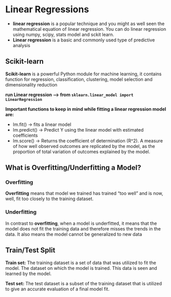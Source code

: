 # Linear Regressions

- **linear regression** is a popular technique and you might as well seen the mathematical equation of linear regression.  You can do linear regression using numpy, scipy, stats model and sckit learn.
- **Linear regression** is a basic and commonly used type of predictive analysis


## Scikit-learn
**Scikit-learn** is a powerful Python module for machine learning, it contains function for regression, classification, clustering, model selection and dimensionality reduction

**run Linear regression --> from `sklearn.linear_model import LinearRegression`**

**Important functions to keep in mind while fitting a linear regression model are:**
- lm.fit() -> fits a linear model
- lm.predict() -> Predict Y using the linear model with estimated coefficients
- lm.score() -> Returns the coefficient of determination (R^2). A measure of how well observed outcomes are replicated by the model, as the proportion of total variation of outcomes explained by the model.


## What is Overfitting/Underfitting a Model?

### Overfitting
**Overfitting** means that model we trained has trained “too well” and is now, well, fit too closely to the training dataset.

### Underfitting
In contrast to **overfitting**, when a model is underfitted, it means that the model does not fit the training data and therefore misses the trends in the data. It also means the model cannot be generalized to new data

## Train/Test Split
**Train set:** The training dataset is a set of data that was utilized to fit the model. The dataset on which the model is trained. This data is seen and learned by the model.

**Test set:** The test dataset is a subset of the training dataset that is utilized to give an accurate evaluation of a final model fit.